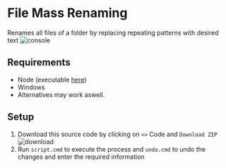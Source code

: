 # File Mass Renaming
Renames all files of a folder by replacing repeating patterns with desired text
![console](https://github.com/ItsLeMax/File-Mass-Renaming/assets/80857459/d854fd67-9596-4fdd-84fa-c8fb3f0a89a3)

## Requirements
- Node (executable [here](https://nodejs.org/en/download/))
- Windows
- Alternatives may work aswell.

## Setup
1. Download this source code by clicking on `<>` Code and `Download ZIP`\
![download](https://github.com/ItsLeMax/File-Mass-Renaming/assets/80857459/847b4ed1-b820-4479-8a0b-a48bcfe55108)
2. Run `script.cmd` to execute the process and `undo.cmd` to undo the changes and enter the required information
